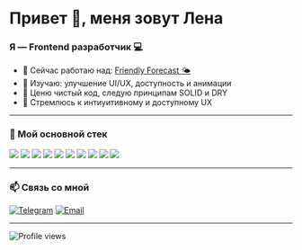 # Привет 👋, меня зовут Лена

### Я — Frontend разработчик 💻

- 🔭 Сейчас работаю над: [Friendly Forecast 🌤](https://github.com/HelenVirtanen/weather-forecast-app)
- 🌱 Изучаю: улучшение UI/UX, доступность и анимации
- 💬 Ценю чистый код, следую принципам SOLID и DRY
- 🎨 Стремлюсь к интиуитивному и доступному UX

---

### 🧰 Мой основной стек

<p align="left" margin-bottom="0">
  <img src="https://img.shields.io/badge/HTML5-DA0448?style=for-the-badge&logo=html5&logoColor=white"/> 
  <img src="https://img.shields.io/badge/CSS3-FF8D1A?style=for-the-badge&logo=css3&logoColor=white"/> 
  <img src="https://img.shields.io/badge/JavaScript-F7DF1E?style=for-the-badge&logo=javascript&logoColor=black"/>
  <img src="https://img.shields.io/badge/Python-05BD09?style=for-the-badge&logo=python&logoColor=black"/>
  <img src="https://img.shields.io/badge/TypeScript-00A4EF?style=for-the-badge&logo=typescript&logoColor=white"/>
  <img src="https://img.shields.io/badge/REST%20API-1B4ECD?style=for-the-badge&logo=api&logoColor=white"/>
  <img src="https://img.shields.io/badge/Figma-8910CD?style=for-the-badge&logo=figma&logoColor=white"/>
  <img src="https://img.shields.io/badge/React-20232A?style=for-the-badge&logo=react&logoColor=61DAFB"/>
  <img src="https://img.shields.io/badge/Next.js-E8EDF3?style=for-the-badge&logo=next.js&logoColor=black"/> 
  <img src="https://img.shields.io/badge/Git-F05032?style=for-the-badge&logo=git&logoColor=white"/>
</p>

---

### 📫 Связь со мной

[![Telegram](https://img.shields.io/badge/-Telegram-2CA5E0?style=for-the-badge&logo=telegram&logoColor=white)](https://t.me/helenvirtanen)
[![Email](https://img.shields.io/badge/Email-D14836?style=for-the-badge&logo=gmail&logoColor=white)](mailto:helenvirtanen28@gmail.com)

---
![Profile views](https://komarev.com/ghpvc/?username=helenvirtanen&style=flat-square&color=8A2BE2)
